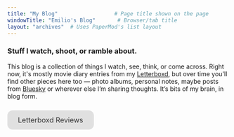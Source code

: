 ```yaml
---
title: "My Blog"                  # Page title shown on the page
windowTitle: "Emilio's Blog"       # Browser/tab title
layout: "archives"  # Uses PaperMod's list layout
---
```


### Stuff I watch, shoot, or ramble about.
This blog is a collection of things I watch, see, think, or come across. Right now, it's mostly movie diary entries from my [Letterboxd](https://letterboxd.com/emiliosao/), but over time you'll find other pieces here too — photo albums, personal notes, maybe posts from [Bluesky](https://bsky.app/profile/emiliosao.me) or wherever else I’m sharing thoughts. It’s bits of my brain, in blog form.


<!-- <link rel="stylesheet" href="https://cdnjs.cloudflare.com/ajax/libs/font-awesome/6.5.2/css/all.min.css">

<div style="display: flex; gap: 15px; margin-bottom: 20px; justify-content: left;">
    <a href="https://bsky.app/profile/emiliosao.me" style="text-decoration: none; color: currentColor;" title="Bluesky">
        <i class="fa-brands fa-bluesky" style="font-size: 20px;"></i>
    </a>
    <a href="https://letterboxd.com/emiliosao/" style="text-decoration: none; color: currentColor;" title="Letterboxd">
        <i class="fa-brands fa-letterboxd" style="font-size: 20px;"></i>
    </a>
</div> -->


<a href="/tags/letterboxd/" style="display: inline-block; padding: 12px 24px; background-color: #e0e0e0; color: #333; text-decoration: none; border-radius: 12px; font-weight: normal; margin: 10px 0; box-shadow: none; font-size: 1rem;">Letterboxd Reviews</a>
